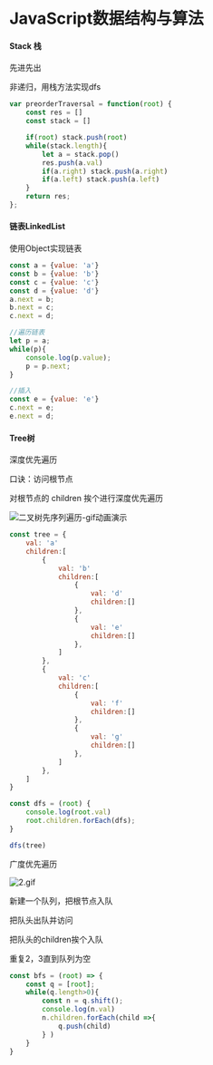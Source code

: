 # JavaScript数据结构与算法

#### Stack 栈

先进先出

非递归，用栈方法实现dfs

```js
var preorderTraversal = function(root) {
    const res = []
    const stack = []

    if(root) stack.push(root)
    while(stack.length){
        let a = stack.pop()
        res.push(a.val)
        if(a.right) stack.push(a.right)
        if(a.left) stack.push(a.left)
    }
    return res;
};
```



#### 链表LinkedList

使用Object实现链表

```js
const a = {value: 'a'}
const b = {value: 'b'}
const c = {value: 'c'}
const d = {value: 'd'}
a.next = b;
b.next = c;
c.next = d;

//遍历链表
let p = a;
while(p){
    console.log(p.value);
    p = p.next;
}

//插入
const e = {value: 'e'}
c.next = e;
e.next = d;
```





#### Tree树

深度优先遍历

口诀：访问根节点

对根节点的 children 挨个进行深度优先遍历

![二叉树先序列遍历-gif动画演示](https://www.zhoulujun.cn/uploadfile/images/2020/02/20200202115149409914573.gif)

```js
const tree = {
	val: 'a'
	children:[
		{
            val: 'b'
            children:[
    			{
                    val: 'd'
                    children:[]
                },
                {
                    val: 'e'
                    children:[]
                }, 
    		]
		},
        {
            val: 'c'
            children:[
    			{
                    val: 'f'
                    children:[]
                },
                {
                    val: 'g'
                    children:[]
                }, 
    		]
		}, 
	]
}

const dfs = (root) {
    console.log(root.val)
    root.children.forEach(dfs);
}

dfs(tree)
```





广度优先遍历

![2.gif](https://ucc.alicdn.com/pic/developer-ecology/f799f2d3440f4cddb47d0b1e28d8198d.gif)

新建一个队列，把根节点入队

把队头出队并访问

把队头的children挨个入队

重复2，3直到队列为空

```js
const bfs = (root) => {
	const q = [root];
    while(q.length>0){
       	const n = q.shift();
        console.log(n.val)
        n.children.forEach(child =>{
            q.push(child)
        } )
    }
}
```

